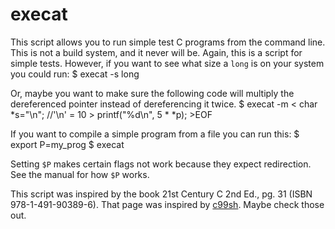 # execat

This script allows you to run simple test C programs from the command line.
This is not a build system, and it never will be.
Again, this is a script for simple tests.
However, if you want to see what size a `long` is on your system you could run:
    $ execat -s long

Or, maybe you want to make sure the following code will multiply the dereferenced pointer instead of dereferencing it twice.
    $ execat -m <<EOF
    >    char *s="\n"; //'\n' = 10
    >    printf("%d\n", 5 * *p);
    >EOF

If you want to compile a simple program from a file you can run this:
    $ export P=my_prog
    $ execat

Setting `$P` makes certain flags not work because they expect redirection.
See the manual for how `$P` works.

This script was inspired by the book 21st Century C 2nd Ed., pg. 31 (ISBN 978-1-491-90389-6).
That page was inspired by [c99sh](https://github.com/RhysU/c99sh).
Maybe check those out.
